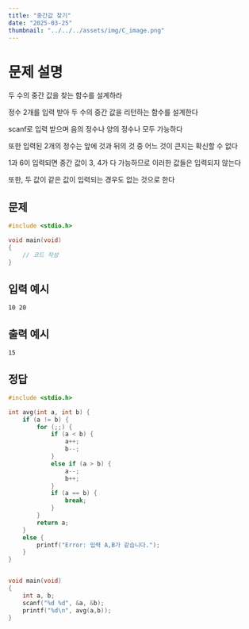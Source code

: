 ```yaml
---
title: "중간값 찾기" 
date: "2025-03-25"
thumbnail: "../../../assets/img/C_image.png"
---
```


# 문제 설명
두 수의 중간 값을 찾는 함수를 설계하라

정수 2개를 입력 받아 두 수의 중간 값을 리턴하는 함수를 설계한다

scanf로 입력 받으며 음의 정수나 양의 
정수나 모두 가능하다

또한 입력된 2개의 정수는 앞에 것과 뒤의 것 중 어느 것이 큰지는 확신할 수 없다

1과 6이 입력되면 중간 값이 3, 4가 다 가능하므로 이러한 값들은 입력되지 않는다

또한, 두 값이 같은 값이 입력되는 경우도 없는 것으로 한다

## 문제

```c
#include <stdio.h>

void main(void)
{
	// 코드 작성
}
```
## 입력 예시
```
10 20
```
## 출력 예시
```
15
```

## 정답
```c
#include <stdio.h>

int avg(int a, int b) {
	if (a != b) {
		for (;;) {
			if (a < b) {
				a++;
				b--;
			}
			else if (a > b) {
				a--;
				b++;
			}
			if (a == b) {
				break;
			}
		}
		return a;
	}
	else {
		printf("Error: 입력 A,B가 같습니다.");
	}
}


void main(void)
{
	int a, b;
	scanf("%d %d", &a, &b);
	printf("%d\n", avg(a,b));
}
```

